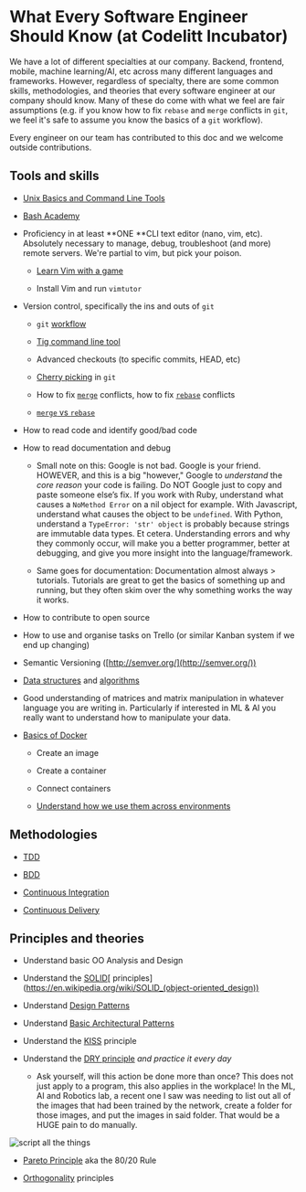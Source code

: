 # What Every Software Engineer Should Know (at Codelitt Incubator) 

We have a lot of different specialties at our company. Backend, frontend, mobile, machine learning/AI, etc across many different languages and frameworks. However, regardless of specialty, there are some common skills, methodologies, and theories that every software engineer at our company should know. Many of these do come with what we feel are fair assumptions (e.g. if you know how to fix `rebase` and `merge` conflicts in `git`, we feel it's safe to assume you know the basics of a `git` workflow). 

Every engineer on our team has contributed to this doc and we welcome outside contributions.  

## Tools and skills

* [Unix Basics and Command Line Tools](https://github.com/jlevy/the-art-of-command-line)

* [Bash Academy](http://www.bash.academy/)

* Proficiency in at least **ONE **CLI text editor (nano, vim, etc). Absolutely necessary to manage, debug, troubleshoot (and more) remote servers. We're partial to vim, but pick your poison.

    * [Learn Vim with a game](http://vim-adventures.com/)

    * Install Vim and run `vimtutor`

* Version control, specifically the ins and outs of `git`

    * `git` [workflow](http://www.git-scm.com/book/en/v2/Distributed-Git-Distributed-Workflows)

    * [Tig command line tool](https://github.com/jonas/tig)

    * Advanced checkouts (to specific commits, HEAD, etc)

    * [Cherry picking](http://www.git-scm.com/docs/git-cherry-pick) in `git`

    * How to fix [`merge`](http://www.git-scm.com/book/en/v2/Git-Tools-Advanced-Merging) conflicts, how to fix [`rebase`](http://www.git-scm.com/docs/git-rebase) conflicts

    * [`merge` vs `rebase`](https://www.atlassian.com/git/tutorials/merging-vs-rebasing)

* How to read code and identify good/bad code

* How to read documentation and debug

    * Small note on this: Google is not bad. Google is your friend. HOWEVER, and this is a big "however," Google to *understand* the *core reason* your code is failing. Do NOT Google just to copy and paste someone else’s fix. If you work with Ruby, understand what causes a `NoMethod Error` on a nil object for example. With Javascript, understand what causes the object to be `undefined`. With Python, understand a `TypeError: 'str' object` is probably because strings are immutable data types. Et cetera. Understanding errors and why they commonly occur, will make you a better programmer, better at debugging, and give you more insight into the language/framework.

    * Same goes for documentation: Documentation almost always > tutorials. Tutorials are great to get the basics of something up and running, but they often skim over the why something works the way it works. 

* How to contribute to open source 

* How to use and organise tasks on Trello (or similar Kanban system if we end up changing)

* Semantic Versioning ([http://semver.org/](http://semver.org/))

* [Data structures](https://github.com/prakhar1989/awesome-courses#cs-theory) and [algorithms](https://github.com/tayllan/awesome-algorithms)

* Good understanding of matrices and matrix manipulation in whatever language you are writing in. Particularly if interested in ML & AI you really want to understand how to manipulate your data. 

* [Basics of Docker](http://docs.docker.com/linux/started/)

    * Create an image

    * Create a container

    * Connect containers

    * [Understand how we use them across environments](./environment.md)


## Methodologies

* [TDD](https://en.wikipedia.org/wiki/Test-driven_development)

* [BDD](https://en.wikipedia.org/wiki/Behavior_Driven_Development)

* [Continuous Integration](https://en.wikipedia.org/wiki/Continuous_integration)

* [Continuous Delivery](https://en.wikipedia.org/wiki/Continuous_delivery)


## Principles and theories 

* Understand basic OO Analysis and Design

* Understand the [SOLID](https://en.wikipedia.org/wiki/SOLID_(object-oriented_design))[ principles](https://en.wikipedia.org/wiki/SOLID_(object-oriented_design))

* Understand [Design Patterns](https://en.wikipedia.org/wiki/Software_design_pattern)

* Understand [Basic Architectural Patterns](https://en.wikipedia.org/wiki/Architectural_pattern)

* Understand the [KISS](http://en.wikipedia.org/wiki/KISS_principle) principle

* Understand the [DRY principle](https://en.wikipedia.org/wiki/Don%27t_repeat_yourself) *and practice it every day*

    * Ask yourself, will this action be done more than once? This does not just apply to a program, this also applies in the workplace! In the ML, AI and Robotics lab, a recent one I saw was needing to list out all of the images that had been trained by the network, create a folder for those images, and put the images in said folder. That would be a HUGE pain to do manually.

![script all the things](../images/script-all-the-things.jpg)

* [Pareto Principle](https://en.wikipedia.org/wiki/Pareto_principle) aka the 80/20 Rule 

* [Orthogonality](https://en.wikipedia.org/wiki/Orthogonality_(programming)) principles 


